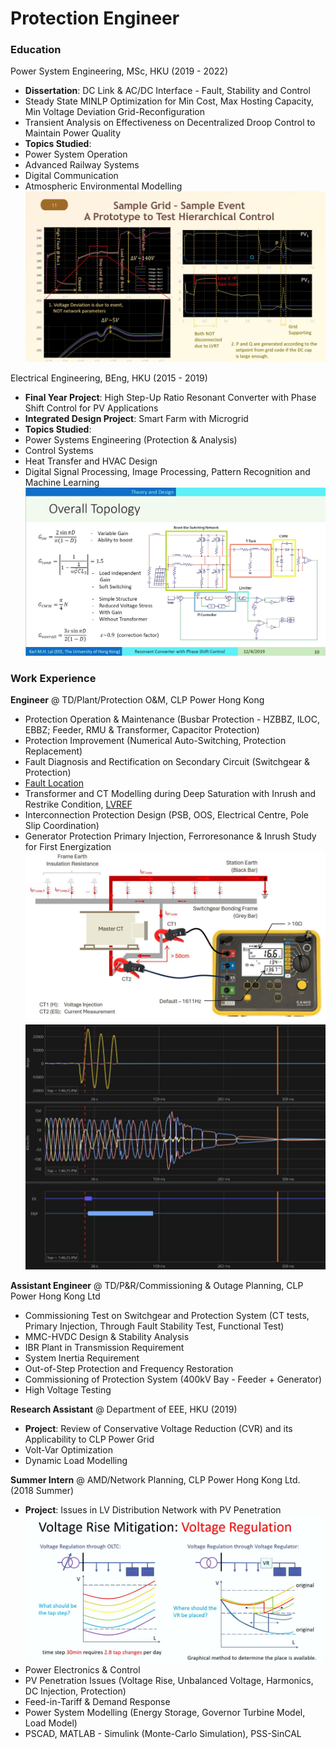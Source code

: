 # Protection Engineer

### Education
Power System Engineering, MSc, HKU (2019 - 2022)
- **Dissertation**: DC Link & AC/DC Interface - Fault, Stability and Control
- Steady State MINLP Optimization for Min Cost, Max Hosting Capacity, Min Voltage Deviation Grid-Reconfiguration
- Transient Analysis on Effectiveness on Decentralized Droop Control to Maintain Power Quality
- **Topics Studied**:
- Power System Operation
- Advanced Railway Systems
- Digital Communication
- Atmospheric Environmental Modelling
![Dissertation](/assets/img/Dissertation.JPG)

Electrical Engineering, BEng, HKU  (2015 - 2019)
- **Final Year Project**: High Step-Up Ratio Resonant Converter with Phase Shift Control for PV Applications
- **Integrated Design Project**: Smart Farm with Microgrid
- **Topics Studied**:
- Power Systems Engineering (Protection & Analysis)
- Control Systems
- Heat Transfer and HVAC Design
- Digital Signal Processing, Image Processing, Pattern Recognition and Machine Learning
![FYP](/assets/img/FYP.JPG)

### Work Experience
**Engineer** @ TD/Plant/Protection O&M, CLP Power Hong Kong
- Protection Operation & Maintenance (Busbar Protection - HZBBZ, ILOC, EBBZ; Feeder, RMU & Transformer, Capacitor Protection)
- Protection Improvement (Numerical Auto-Switching, Protection Replacement)
- Fault Diagnosis and Rectification on Secondary Circuit (Switchgear & Protection)
- [Fault Location](https://github.com/karlmhlai/portfolio/blob/c4b0df88b9bc62eed2d7da8b90b8bc6dcb9aab96/assets/doc/Fault%20Location_4f_MHL.pdf)
- Transformer and CT Modelling during Deep Saturation with Inrush and Restrike Condition, [LVREF](https://github.com/karlmhlai/portfolio/blob/a793d8b114dcc3a16b99e282ed3cfcf7d10da1e3/assets/doc/LVREF_4f.pdf)
- Interconnection Protection Design (PSB, OOS, Electrical Centre, Pole Slip Coordination)
- Generator Protection Primary Injection, Ferroresonance & Inrush Study for First Energization
![Earth Resistance](/assets/img/Earth_Resistance.JPG) 
![Fault Waveform](/assets/img/Capture.JPG)

**Assistant Engineer** @ TD/P&R/Commissioning & Outage Planning, CLP Power Hong Kong Ltd
- Commissioning Test on Switchgear and Protection System (CT tests, Primary Injection, Through Fault Stability Test, Functional Test)
- MMC-HVDC Design & Stability Analysis 
- IBR Plant in Transmission Requirement 
- System Inertia Requirement 
- Out-of-Step Protection and Frequency Restoration
- Commissioning of Protection System (400kV Bay - Feeder + Generator) 
- High Voltage Testing

**Research Assistant** @ Department of EEE, HKU (2019)
- **Project**: Review of Conservative Voltage Reduction (CVR) and its Applicability to CLP Power Grid
- Volt-Var Optimization
- Dynamic Load Modelling

**Summer Intern** @ AMD/Network Planning, CLP Power Hong Kong Ltd. (2018 Summer)
- **Project**: Issues in LV Distribution Network with PV Penetration
![Voltage Control](/assets/img/Intern.JPG)
- Power Electronics & Control
- PV Penetration Issues (Voltage Rise, Unbalanced Voltage, Harmonics, DC Injection, Protection)
- Feed-in-Tariff & Demand Response
- Power System Modelling (Energy Storage, Governor Turbine Model, Load Model)
- PSCAD, MATLAB - Simulink (Monte-Carlo Simulation), PSS-SinCAL
